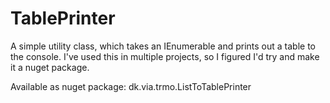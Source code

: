 # TablePrinter

A simple utility class, which takes an IEnumerable<T> and prints out a table to the console. I've used this in multiple projects, so I figured I'd try and make it a nuget package.
  
Available as nuget package: dk.via.trmo.ListToTablePrinter
